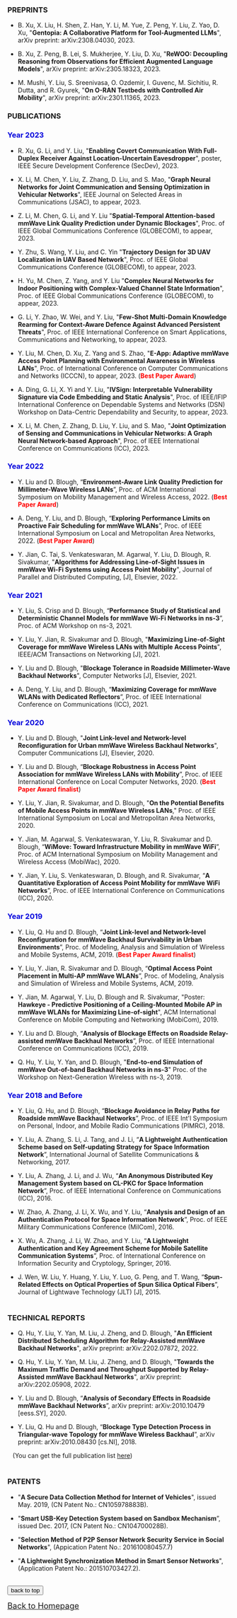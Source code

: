 <!-- 
## <span id="j7"><font color='darkblue' face="Georgia">RECENT PUBLICATIONS</font></span> -->
<!--  ([Google Scholar Profile](https://scholar.google.com/citations?user=B0m2kgQAAAAJ&hl=en)) -->
 
<!-- ### JOURNAL PUBLICATIONS 

* Y. Jian, C. Tai, S. Venkateswaran, M. Agarwal, Y. Liu, D. Blough, R. Sivakumar, "**Algorithms for Addressing Line-of-Sight Issues in mmWave Wi-Fi Systems using Access Point Mobility**", Journal of Parallel and Distributed Computing, Elsevier, 2022.
 
* Y. Liu, Y. Jian, R. Sivakumar and D. Blough, "**Maximizing Line-of-Sight Coverage for mmWave Wireless LANs with Multiple Access Points**", IEEE/ACM Transactions on Networking, 2021.
 
* Y. Liu and D. Blough, "**Blockage Tolerance in Roadside Millimeter-Wave Backhaul Networks**" [J], Computer Networks, Elsevier, 2021.

* Y. Liu and D. Blough, "**Joint Link-level and Network-level Reconfiguration for Urban mmWave Wireless Backhaul Networks**", Computer Communications, Elsevier, 2020.

* Y. Liu, A. Zhang, S. Li, J. Tang, and J. Li, “**A Lightweight Authentication Scheme based on Self-updating Strategy for Space Information Network**”, International Journal of Satellite Communications & Networking, 2017.

* J. Wen, W. Liu, Y. Huang, Y. Liu, Y. Luo, G. Peng, and T. Wang, “**Spun-Related Effects on Optical Properties of Spun Silica Optical Fibers**” [J], Journal of Lightwave Technology (JLT), 2015.
<br /> <br /> -->

### PREPRINTS
* B. Xu, X. Liu, H. Shen, Z. Han, Y. Li, M. Yue, Z. Peng, Y. Liu, Z. Yao, D. Xu, "**Gentopia: A Collaborative Platform for Tool-Augmented LLMs**", arXiv preprint: 	arXiv:2308.04030, 2023.

* B. Xu, Z. Peng, B. Lei, S. Mukherjee, Y. Liu, D. Xu, "**ReWOO: Decoupling Reasoning from Observations for Efficient Augmented Language Models**", arXiv preprint: arXiv:2305.18323, 2023.

* M. Mushi, Y. Liu, S. Sreenivasa, O. Ozdemir, I. Guvenc, M. Sichitiu, R. Dutta, and R. Gyurek, "**On O-RAN Testbeds with Controlled Air Mobility**", arXiv preprint: arXiv:2301.11365, 2023.

### PUBLICATIONS 
### <font color='#0000dd'>Year 2023</font>

* R. Xu, G. Li, and Y. Liu, "**Enabling Covert Communication With Full-Duplex Receiver Against Location-Uncertain Eavesdropper**", poster, IEEE Secure Development Conference (SecDev), 2023.

* X. Li, M. Chen, Y. Liu, Z. Zhang, D. Liu, and S. Mao, "**Graph Neural Networks for Joint Communication and Sensing Optimization in Vehicular Networks**", IEEE Journal on Selected Areas in Communications (JSAC), to appear, 2023.

* Z. Li, M. Chen, G. Li, and Y. Liu "**Spatial-Temporal Attention-based mmWave Link Quality Prediction under Dynamic Blockages**", Proc. of IEEE Global Communications Conference (GLOBECOM), to appear, 2023.

* Y. Zhu, S. Wang, Y. Liu, and C. Yin "**Trajectory Design for 3D UAV Localization in UAV Based Network**", Proc. of IEEE Global Communications Conference (GLOBECOM), to appear, 2023.

* H. Yu, M. Chen, Z. Yang, and Y. Liu "**Complex Neural Networks for Indoor Positioning with Complex-Valued Channel State Information**", Proc. of IEEE Global Communications Conference (GLOBECOM), to appear, 2023.

* G. Li, Y. Zhao, W. Wei, and Y. Liu, "**Few-Shot Multi-Domain Knowledge Rearming for Context-Aware Defence Against Advanced Persistent Threats**", Proc. of IEEE International Conference on Smart Applications, Communications and Networking, to appear, 2023.

* Y. Liu, M. Chen, D. Xu, Z. Yang and S. Zhao, "**E-App: Adaptive mmWave Access Point Planning with Environmental Awareness in Wireless LANs**", Proc. of International Conference on Computer Communications and Networks (ICCCN), to appear, 2023. (**<font color='red'>Best Paper Award</font>**)

* A. Ding, G. Li, X. Yi and Y. Liu, "**IVSign: Interpretable Vulnerability Signature via Code Embedding and Static Analysis**", Proc. of IEEE/IFIP International Conference on Dependable Systems and Networks (DSN) Workshop on Data-Centric Dependability and Security, to appear, 2023.

* X. Li, M. Chen, Z. Zhang, D. Liu, Y. Liu, and S. Mao, "**Joint Optimization of Sensing and Communications in Vehicular Networks: A Graph Neural Network-based Approach**", Proc. of IEEE International Conference on Communications (ICC), 2023.

### <font color='#0000dd'>Year 2022</font>

* Y. Liu and D. Blough, “**Environment-Aware Link Quality Prediction for Millimeter-Wave Wireless LANs**”, Proc. of ACM International Symposium on Mobility Management and Wireless Access, 2022. (**<font color='red'>Best Paper Award</font>**)

* A. Deng, Y. Liu, and D. Blough, “**Exploring Performance Limits on Proactive Fair Scheduling for mmWave WLANs**”, Proc. of IEEE International Symposium on Local and Metropolitan Area Networks, 2022. (**<font color='red'>Best Paper Award</font>**)

* Y. Jian, C. Tai, S. Venkateswaran, M. Agarwal, Y. Liu, D. Blough, R. Sivakumar, "**Algorithms for Addressing Line-of-Sight Issues in mmWave Wi-Fi Systems using Access Point Mobility**", Journal of Parallel and Distributed Computing, \[J\], Elsevier, 2022.

### <font color='#0000dd'>Year 2021</font>

* Y. Liu, S. Crisp and D. Blough, “**Performance Study of Statistical and Deterministic Channel Models for mmWave Wi-Fi Networks in ns-3**”, Proc. of ACM Workshop on ns-3, 2021.

* Y. Liu, Y. Jian, R. Sivakumar and D. Blough, "**Maximizing Line-of-Sight Coverage for mmWave Wireless LANs with Multiple Access Points**", IEEE/ACM Transactions on Networking \[J\], 2021.

* Y. Liu and D. Blough, "**Blockage Tolerance in Roadside Millimeter-Wave Backhaul Networks**", Computer Networks \[J\], Elsevier, 2021.

* A. Deng, Y. Liu, and D. Blough, “**Maximizing Coverage for mmWave WLANs with Dedicated Reflectors**”, Proc. of IEEE International Conference on Communications (ICC), 2021.

### <font color='#0000dd'>Year 2020</font>

* Y. Liu and D. Blough, "**Joint Link-level and Network-level Reconfiguration for Urban mmWave Wireless Backhaul Networks**", Computer Communications \[J\], Elsevier, 2020.

*	Y. Liu and D. Blough, “**Blockage Robustness in Access Point Association for mmWave Wireless LANs with Mobility**”, Proc. of IEEE International Conference on Local Computer Networks, 2020. (**<font color='red'>Best Paper Award finalist</font>**)

*	Y. Liu, Y. Jian, R. Sivakumar, and D. Blough, "**On the Potential Benefits of Mobile Access Points in mmWave Wireless LANs**," Proc. of IEEE International Symposium on Local and Metropolitan Area Networks, 2020.

*	Y. Jian, M. Agarwal, S. Venkateswaran, Y. Liu, R. Sivakumar and D. Blough, “**WiMove: Toward Infrastructure Mobility in mmWave WiFi**”, Proc. of ACM International Symposium on Mobility Management and Wireless Access (MobiWac), 2020.

*	Y. Jian, Y. Liu, S. Venkateswaran, D. Blough, and R. Sivakumar, “**A Quantitative Exploration of Access Point Mobility for mmWave WiFi Networks**”, Proc. of IEEE International Conference on Communications (ICC), 2020.

### <font color='#0000dd'>Year 2019</font>

* Y. Liu, Q. Hu and D. Blough, “**Joint Link-level and Network-level Reconfiguration for mmWave Backhaul Survivability in Urban Environments**”, Proc. of Modeling, Analysis and Simulation of Wireless and Mobile Systems, ACM, 2019. (**<font color='red'>Best Paper Award finalist</font>**)

* Y. Liu, Y. Jian, R. Sivakumar and D. Blough, “**Optimal Access Point Placement in Multi-AP mmWave WLANs**”, Proc. of Modeling, Analysis and Simulation of Wireless and Mobile Systems, ACM, 2019.

* Y. Jian, M. Agarwal, Y. Liu, D. Blough and R. Sivakumar, "Poster: **Hawkeye - Predictive Positioning of a Ceiling-Mounted Mobile AP in mmWave WLANs for Maximizing Line-of-sight**", ACM International Conference on Mobile Computing and Networking (MobiCom), 2019.

* Y. Liu and D. Blough, “**Analysis of Blockage Effects on Roadside Relay-assisted mmWave Backhaul Networks**”, Proc. of IEEE International Conference on Communications (ICC), 2019.

* Q. Hu, Y. Liu, Y. Yan, and D. Blough, "**End-to-end Simulation of mmWave Out-of-band Backhaul Networks in ns-3**" Proc. of the Workshop on Next-Generation Wireless with ns-3, 2019.

### <font color='#0000dd'>Year 2018 and Before</font>

* Y. Liu, Q. Hu, and D. Blough, “**Blockage Avoidance in Relay Paths for Roadside mmWave Backhaul Networks**”, Proc. of IEEE Int'l Symposium on Personal, Indoor, and Mobile Radio Communications (PIMRC), 2018.

* Y. Liu, A. Zhang, S. Li, J. Tang, and J. Li, “**A Lightweight Authentication Scheme based on Self-updating Strategy for Space Information Network**”, International Journal of Satellite Communications & Networking, 2017.

* Y. Liu, A. Zhang, J. Li, and J. Wu, “**An Anonymous Distributed Key Management System based on CL-PKC for Space Information Network**”, Proc. of IEEE International Conference on Communications (ICC), 2016.

*	W. Zhao, A. Zhang, J. Li, X. Wu, and Y. Liu, “**Analysis and Design of an Authentication Protocol for Space Information Network**”, Proc. of IEEE Military Communications Conference (MilCom), 2016.

*	X. Wu, A. Zhang, J. Li, W. Zhao, and Y. Liu, “**A Lightweight Authentication and Key Agreement Scheme for Mobile Satellite Communication Systems**”, Proc. of International Conference on Information Security and Cryptology, Springer, 2016.

* J. Wen, W. Liu, Y. Huang, Y. Liu, Y. Luo, G. Peng, and T. Wang, “**Spun-Related Effects on Optical Properties of Spun Silica Optical Fibers**”, Journal of Lightwave Technology (JLT) \[J\], 2015.
<br /> <br />


### TECHNICAL REPORTS
* Q. Hu, Y. Liu, Y. Yan, M. Liu, J. Zheng, and D. Blough, "**An Efficient Distributed Scheduling Algorithm for Relay-Assisted mmWave Backhaul Networks**", arXiv preprint: arXiv:2202.07872, 2022.

* Q. Hu, Y. Liu, Y. Yan, M. Liu, J. Zheng, and D. Blough, "**Towards the Maximum Traffic Demand and Throughput Supported by Relay-Assisted mmWave Backhaul Networks**", arXiv preprint: arXiv:2202.05908, 2022.

* Y. Liu and D. Blough, “**Analysis of Secondary Effects in Roadside mmWave Backhaul Networks**”, arXiv preprint: arXiv:2010.10479 \[eess.SY\], 2020.

* Y. Liu, Q. Hu and D. Blough, “**Blockage Type Detection Process in Triangular-wave Topology for mmWave Wireless Backhaul**”, arXiv preprint: arXiv:2010.08430 \[cs.NI\], 2018.

&nbsp;&nbsp;&nbsp;(You can get the full publication list [here](https://scholar.google.com/citations?user=B0m2kgQAAAAJ&hl=en))
<br /> <br />
 


<!-- ## <span id="j8"><font color='darkblue' face="Georgia">PATENTS</font></span> -->
### PATENTS
* "**A Secure Data Collection Method for Internet of Vehicles**", issued May. 2019, (CN Patent No.: CN105978883B).  

* "**Smart USB-Key Detection System based on Sandbox Mechanism**”, issued Dec. 2017, (CN Patent No.: CN104700028B).

* "**Selection Method of P2P Sensor Network Security Service in Social Networks**", (Appication Patent No.: 201610080457.7)

* "**A Lightweight Synchronization Method in Smart Sensor Networks**", (Application Patent No.: 201510703427.2).
<br />

<div style="text-align:left">
     <a href="#top"><input type="button" value="back to top" /></a>
</div>

[<u><font size='4'>Back to Homepage</font></u>](https://yuchen-sh.github.io)

  


